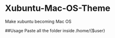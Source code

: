 # Xubuntu-Mac-OS-Theme
Make xubuntu becoming Mac OS

##Usage
Paste all the folder inside /home/{$user}
